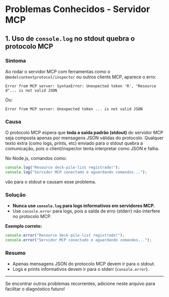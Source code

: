 # Problemas Conhecidos - Servidor MCP

## 1. Uso de `console.log` no stdout quebra o protocolo MCP

### Sintoma

Ao rodar o servidor MCP com ferramentas como o `@modelcontextprotocol/inspector` ou outros clients MCP, aparece o erro:

```
Error from MCP server: SyntaxError: Unexpected token 'R', "Resource d"... is not valid JSON
```

Ou:

```
Error from MCP server: Unexpected token ... is not valid JSON
```

### Causa

O protocolo MCP espera que **toda a saída padrão (stdout)** do servidor MCP seja composta apenas por mensagens JSON válidas do protocolo. Qualquer texto extra (como logs, prints, etc) enviado para o stdout quebra a comunicação, pois o client/inspector tenta interpretar como JSON e falha.

No Node.js, comandos como:

```js
console.log("Resource deck-pile-list registrado!");
console.log("Servidor MCP conectado e aguardando comandos...");
```

vão para o stdout e causam esse problema.

### Solução

- **Nunca use `console.log` para logs informativos em servidores MCP.**
- Use `console.error` para logs, pois a saída de erro (stderr) não interfere no protocolo MCP.

**Exemplo correto:**

```js
console.error("Resource deck-pile-list registrado!");
console.error("Servidor MCP conectado e aguardando comandos...");
```

### Resumo
- Apenas mensagens JSON do protocolo MCP devem ir para o stdout.
- Logs e prints informativos devem ir para o stderr (`console.error`).

---

Se encontrar outros problemas recorrentes, adicione neste arquivo para facilitar o diagnóstico futuro! 